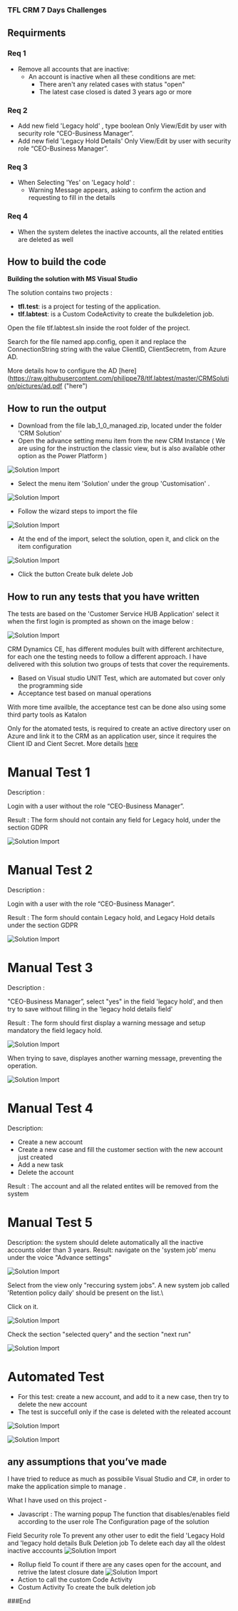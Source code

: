 
### TFL CRM 7 Days Challenges

## Requirments

### Req 1 
- Remove all accounts that are inactive: 
	- An account is inactive when all these conditions are met: 
		-  There aren't any related cases with status "open"
		- The latest case closed is dated 3 years ago or more

###  Req 2

- Add new field 'Legacy hold' , type boolean 
	Only View/Edit by user with security role “CEO-Business Manager”.
- Add new field 'Legacy Hold Details'
	Only View/Edit by user with security role “CEO-Business Manager”.
	
###  Req 3

- When Selecting 'Yes' on 'Legacy hold' : 
	- Warning Message appears, asking to confirm the action and requesting to fill in the details   


###  Req 4
- When the system deletes the inactive accounts,  all the related entities are deleted as well

## How to build the code


**Building the solution with MS Visual Studio**

The solution contains two projects :

-  **tfl.test**: is a project for testing of the application. 
-  **tlf.labtest**: is a Custom CodeActivity to create the bulkdeletion job.



Open the  file tlf.labtest.sln inside the root folder of the project. 

Search for the file named app.config, open it  and  replace the ConnectionString  string with the value ClientID, ClientSecretm, from Azure AD. 

More details how to configure the AD [here](https://raw.githubusercontent.com/philippe78/tlf.labtest/master/CRMSolution/pictures/ad.pdf ("here")


## How to run the output

-  Download from the file lab_1_0_managed.zip, located under the folder 'CRM Solution'
-  Open the advance setting menu item from the new CRM Instance ( We are using for the instruction the classic view, but is also available other option as the  Power Platform )

![Solution Import](https://raw.githubusercontent.com/philippe78/tlf.labtest/master/CRMSolution/pictures/14.png "Solution Import")

-  Select the menu item 'Solution' under the group 'Customisation' .

![Solution Import](https://raw.githubusercontent.com/philippe78/tlf.labtest/master/CRMSolution/pictures/15.png "Solution Import")

- Follow the wizard steps to import the file 

![Solution Import](https://raw.githubusercontent.com/philippe78/tlf.labtest/master/CRMSolution/pictures/24.png "Solution Import")

- At the end of the import, select the solution, open it, and click on the item configuration

![Solution Import](https://raw.githubusercontent.com/philippe78/tlf.labtest/master/CRMSolution/pictures/20.png "Solution Import")

- Click the button Create bulk delete Job


## How to run any tests that you have written

The tests are based on the 'Customer Service HUB Application' select it when the first login is prompted as shown on the image below : 

![Solution Import](https://raw.githubusercontent.com/philippe78/tlf.labtest/master/CRMSolution/pictures/pict13.png "Solution Import")


CRM Dynamics CE, has different modules built with different architecture, for each one the testing needs to follow a different approach.
I have delivered with this solution two groups of tests that cover the requirements.  

 - Based on Visual studio UNIT Test, which are automated but cover only the programming side 
-  Acceptance test based on manual operations 

With more time availble, the acceptance test can be done also using some third party tools as Katalon

Only for the atomated tests, is required to create an active directory user on Azure and link it to the CRM as an application user, since it requires the Client ID and Cient Secret. More details  [here](https://raw.githubusercontent.com/philippe78/tlf.labtest/master/CRMSolution/pictures/ad.pdf "here")


# Manual Test 1

Description :

Login with a user without the role “CEO-Business Manager”.

Result :
The form should not contain any field for Legacy hold, under the section GDPR

![Solution Import](https://raw.githubusercontent.com/philippe78/tlf.labtest/master/CRMSolution/pictures/25.png "Solution Import")

# Manual Test 2

Description :

Login with a user with  the role “CEO-Business Manager”.

Result :
The form should  contain  Legacy hold, and Legacy Hold details  under the section GDPR

![Solution Import](https://raw.githubusercontent.com/philippe78/tlf.labtest/master/CRMSolution/pictures/26.png "Solution Import")


# Manual Test 3

Description :

"CEO-Business Manager”, select "yes" in the field 'legacy hold', and then try to save without filling in the 'legacy hold details field'  

Result :
The form should first display a warning message and setup mandatory the field legacy hold. 

![Solution Import](https://raw.githubusercontent.com/philippe78/tlf.labtest/master/CRMSolution/pictures/27.png "Solution Import")


When trying to save, displayes another warning message, preventing the operation.

![Solution Import](https://raw.githubusercontent.com/philippe78/tlf.labtest/master/CRMSolution/pictures/28.png "Solution Import")

# Manual Test 4

Description: 
- Create a new account
- Create a new case and fill the customer section with the new account just created
- Add a new task
- Delete the  account

Result :
The account and all the related entites will be removed from the system

# Manual Test 5

Description: the system should delete automatically all the inactive accounts older than 3 years.
Result: navigate on the 'system job' menu  under the voice  "Advance settings"

![Solution Import](https://raw.githubusercontent.com/philippe78/tlf.labtest/master/CRMSolution/pictures/33.png "Solution Import")

Select from the view only "reccuring system jobs". A new system job called 'Retention policy daily' should be present on the list.\

Click on it.

![Solution Import](https://raw.githubusercontent.com/philippe78/tlf.labtest/master/CRMSolution/pictures/34.png "Solution Import")



Check the section "selected query" and the section "next run"

![Solution Import](https://raw.githubusercontent.com/philippe78/tlf.labtest/master/CRMSolution/pictures/31.png "Solution Import")


# Automated Test

- For this test: create a new account, and add to it a new case, then try to delete the new account 
- The test is succefull only if the case is deleted with  the releated  account 


![Solution Import](https://raw.githubusercontent.com/philippe78/tlf.labtest/master/CRMSolution/pictures/29.png "Solution Import")


![Solution Import](https://raw.githubusercontent.com/philippe78/tlf.labtest/master/CRMSolution/pictures/30.png "Solution Import")

## any assumptions that you’ve made

I have tried to reduce as much as possibile Visual Studio and C#, in order to make the application simple to manage .

What I have used on this project - 
- Javascript : 
		The warning popup 
		 The function that disables/enables field  according to the user role
		 The Configuration page of the solution

 Field Security role
 		 To prevent any other user to edit the field 'Legacy Hold and 'legacy hold details
Bulk Deletion job
		To delete each day all the oldest inactive acccounts
![Solution Import](https://raw.githubusercontent.com/philippe78/tlf.labtest/master/CRMSolution/pictures/31.png "Solution Import")

		
- Rollup field 
		To count if there are any cases open for the account, and retrive the latest closure date
		![Solution Import](https://raw.githubusercontent.com/philippe78/tlf.labtest/master/CRMSolution/pictures/32.png "Rollup")
- Action 
		to call the custom Code Activity
- Costum Activity
	 To create the bulk deletion job






###End
